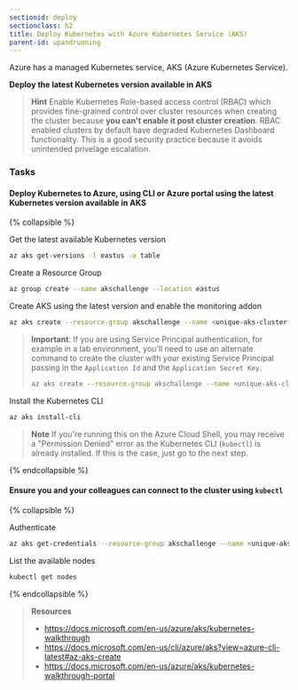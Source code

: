 ```yaml
---
sectionid: deploy
sectionclass: h2
title: Deploy Kubernetes with Azure Kubernetes Service (AKS)
parent-id: upandrunning
---
```


Azure has a managed Kubernetes service, AKS (Azure Kubernetes Service).

**Deploy the latest Kubernetes version available in AKS**

> **Hint** Enable Kubernetes Role-based access control (RBAC) which provides fine-grained control over cluster resources when creating the cluster because **you can't enable it post cluster creation**. RBAC enabled clusters by default have degraded Kubernetes Dashboard functionality. This is a good security practice because it avoids unintended privelage escalation.

### Tasks

#### Deploy Kubernetes to Azure, using CLI or Azure portal using the latest Kubernetes version available in AKS

{% collapsible %}

Get the latest available Kubernetes version

```sh
az aks get-versions -l eastus -o table
```

Create a Resource Group

```sh
az group create --name akschallenge --location eastus
```

Create AKS using the latest version and enable the monitoring addon

```sh
az aks create --resource-group akschallenge --name <unique-aks-cluster-name> --enable-addons monitoring --kubernetes-version 1.12.6 --generate-ssh-keys --location eastus
```

> **Important**: If you are using Service Principal authentication, for example in a lab environment, you'll need to use an alternate command to create the cluster with your existing Service Principal passing in the `Application Id` and the `Application Secret Key`.
> ```sh
> az aks create --resource-group akschallenge --name <unique-aks-cluster-name> --enable-addons monitoring --kubernetes-version 1.12.6 --generate-ssh-keys --location eastus --service-principal APP_ID --client-secret "APP_SECRET"
> ```

Install the Kubernetes CLI

```sh
az aks install-cli
```

> **Note** If you're running this on the Azure Cloud Shell, you may receive a "Permission Denied" error as the Kubernetes CLI (`kubectl`) is already installed. If this is the case, just go to the next step.

{% endcollapsible %}

#### Ensure you and your colleagues can connect to the cluster using `kubectl`

{% collapsible %}

Authenticate

```sh
az aks get-credentials --resource-group akschallenge --name <unique-aks-cluster-name>
```

List the available nodes

```sh
kubectl get nodes
```

{% endcollapsible %}

> **Resources**
> * <https://docs.microsoft.com/en-us/azure/aks/kubernetes-walkthrough>
> * <https://docs.microsoft.com/en-us/cli/azure/aks?view=azure-cli-latest#az-aks-create>
> * <https://docs.microsoft.com/en-us/azure/aks/kubernetes-walkthrough-portal>